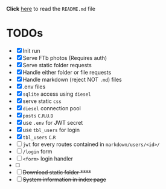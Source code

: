 **Click** [here](README.md) to read the `README.md` file
# TODOs
- [x] Init run  
- [x] Serve FTb photos (Requires auth)  
- [x] Serve static folder requests  
- [x] Handle either folder or file requests  
- [x] Handle markdown (reject NOT `.md`) files  
- [x] .env files  
- [x] `sqlite` access using `diesel`  
- [x] serve static `css`  
- [x] `diesel` connection pool  
- [x] `posts` `C`.`R`.`U`.`D`  
- [x] use `.env` for JWT secret  
- [x] use `tbl_users` for login  
- [x] `tbl_users` `C`.`R`  
- [ ] `jwt` for every routes contained in `markdown/users/<id>/`
- [ ] `/login` form
- [ ] `<form>` login handler
- [ ] 
- [ ] ~~Download static folder  ****~~  
- [ ] ~~System information in index page~~  
